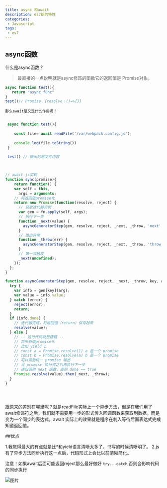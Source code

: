 ```yaml
---
title: async 和await
description: es7新的特性
categories:
 - Javascript
tags: 
 - es7
---
```


## async函数

 什么是async函数？
 >最直接的一点说明就是async修饰的函数它的返回值是 Promise对象。
 
 ```js
 async function test(){
    return "async func"
 }
 test()// Promise：{resolve：()=>{}}
 
```

   `那么await是又是什么作用呢？`
   
```js

 async function test(){
    
    const file= await readFile('/var/webpack.config.js');
    
    console.log(file.toString())
 }
 
 test() // 输出的是文件内容
 
```

  
```js

// await js实现 
function sync(promise){
    return function() {
    var self = this,
      args = arguments;
    // 将返回值promise化
    return new Promise(function(resolve, reject) {
      // 获取迭代器实例
      var gen = fn.apply(self, args);
      // 执行下一步
      function _next(value) {
        asyncGeneratorStep(gen, resolve, reject, _next, _throw, 'next', value);
      }
      // 抛出异常
      function _throw(err) {
        asyncGeneratorStep(gen, resolve, reject, _next, _throw, 'throw', err);
      }
      // 第一次触发
      _next(undefined);
    });
  };
}

function asyncGeneratorStep(gen, resolve, reject, _next, _throw, key, arg) {
  try {
    var info = gen[key](arg);
    var value = info.value;
  } catch (error) {
    reject(error);
    return;
  }
  if (info.done) {
    // 迭代器完成，将返回值（return）保存起来
    resolve(value);
  } else {
    // -- 这行代码就是精髓 --
    // 将所有值promise化
    // 比如 yield 1
    // const a = Promise.resolve(1) a 是一个 promise
    // const b = Promise.resolve(a) b 是一个 promise
    // 可以做到统一 promise 输出
    // 当 promise 执行完之后再执行下一步
    // 递归调用 next 函数，直到 done == true
    Promise.resolve(value).then(_next, _throw);
  }
}


 
```



跟原来的差别在哪里呢？就是readFile实际上一个异步方法，但是在我们用了await修饰符之后，我们就不需要用一步的形式传入回调函数来获取到数据。而是变为一个同步的表达式。await 实际上的效果就是程序在刺入等待后面表达式完成知道返回值。

##优点

 1.我觉得最大的有点就是比*和yield语言清晰太多了，书写的时候清晰明了。
 2.js有了异步方法同步执行这一点后，代码形式上会比以前清晰简化。
 
 注意！如果await后面可能返回reject那么最好做好 `try...catch`,否则会影响代码的同步执行
 
 ![图片]({{site.url}}/assets/images/es7/async__rejected.png)
